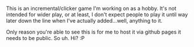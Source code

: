 This is an incremental/clicker game I'm working on as a hobby.
It's not intended for wider play, or at least, I don't expect people to play it until way later down the line when I've actually added...well, anything to it.

Only reason you're able to see this is for me to host it via github pages it needs to be public. So uh. Hi? :P
